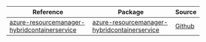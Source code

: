| Reference | Package | Source |
|---|---|---|
|[azure-resourcemanager-hybridcontainerservice](resourcemanager-hybridcontainerservice-readme.md)|[azure-resourcemanager-hybridcontainerservice](https://repo1.maven.org/maven2/com/azure/resourcemanager/azure-resourcemanager-hybridcontainerservice)|[Github](https://github.com/Azure/azure-sdk-for-java/blob/main/sdk/hybridcontainerservice/azure-resourcemanager-hybridcontainerservice)|
